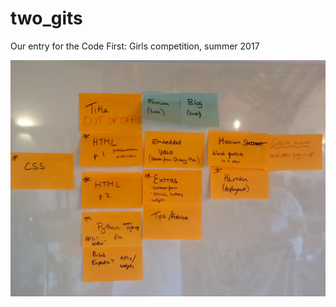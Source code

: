 # two_gits
Our entry for the Code First: Girls competition, summer 2017

![Alt text](planning.jpg?raw=true "Title")
